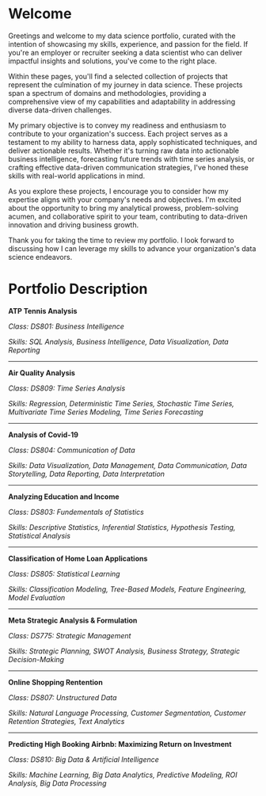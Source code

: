 # Welcome

Greetings and welcome to my data science portfolio, curated with the intention of showcasing my skills, experience, and passion for the field. If you're an employer or recruiter seeking a data scientist who can deliver impactful insights and solutions, you've come to the right place.

Within these pages, you'll find a selected collection of projects that represent the culmination of my journey in data science. These projects span a spectrum of domains and methodologies, providing a comprehensive view of my capabilities and adaptability in addressing diverse data-driven challenges.

My primary objective is to convey my readiness and enthusiasm to contribute to your organization's success. Each project serves as a testament to my ability to harness data, apply sophisticated techniques, and deliver actionable results. Whether it's turning raw data into actionable business intelligence, forecasting future trends with time series analysis, or crafting effective data-driven communication strategies, I've honed these skills with real-world applications in mind.

As you explore these projects, I encourage you to consider how my expertise aligns with your company's needs and objectives. I'm excited about the opportunity to bring my analytical prowess, problem-solving acumen, and collaborative spirit to your team, contributing to data-driven innovation and driving business growth.

Thank you for taking the time to review my portfolio. I look forward to discussing how I can leverage my skills to advance your organization's data science endeavors.

# Portfolio Description

**ATP Tennis Analysis**

  *Class: DS801: Business Intelligence*
  
  *Skills: SQL Analysis, Business Intelligence, Data Visualization, Data Reporting*
_________________________________________________________________________________________________________________________________________

**Air Quality Analysis**

 *Class: DS809: Time Series Analysis*
 
 *Skills: Regression, Deterministic Time Series, Stochastic Time Series, Multivariate Time Series Modeling, Time Series Forecasting*
_________________________________________________________________________________________________________________________________________

**Analysis of Covid-19**

  *Class: DS804: Communication of Data*
  
  *Skills: Data Visualization, Data Management, Data Communication, Data Storytelling, Data Reporting, Data Interpretation*
_________________________________________________________________________________________________________________________________________

**Analyzing Education and Income**

  *Class: DS803: Fundementals of Statistics*
  
  *Skills: Descriptive Statistics, Inferential Statistics, Hypothesis Testing, Statistical Analysis*
_________________________________________________________________________________________________________________________________________

**Classification of Home Loan Applications**

  *Class: DS805: Statistical Learning*
  
  *Skills: Classification Modeling, Tree-Based Models, Feature Engineering, Model Evaluation*
_________________________________________________________________________________________________________________________________________

**Meta Strategic Analysis & Formulation**

  *Class: DS775: Strategic Management*
  
  *Skills: Strategic Planning, SWOT Analysis, Business Strategy, Strategic Decision-Making*
_________________________________________________________________________________________________________________________________________

**Online Shopping Rentention**

  *Class: DS807: Unstructured Data*
  
  *Skills: Natural Language Processing, Customer Segmentation, Customer Retention Strategies, Text Analytics*
_________________________________________________________________________________________________________________________________________

**Predicting High Booking Airbnb: Maximizing Return on Investment**

  *Class: DS810: Big Data & Artificial Intelligence*
  
  *Skills: Machine Learning, Big Data Analytics, Predictive Modeling, ROI Analysis, Big Data Processing*
